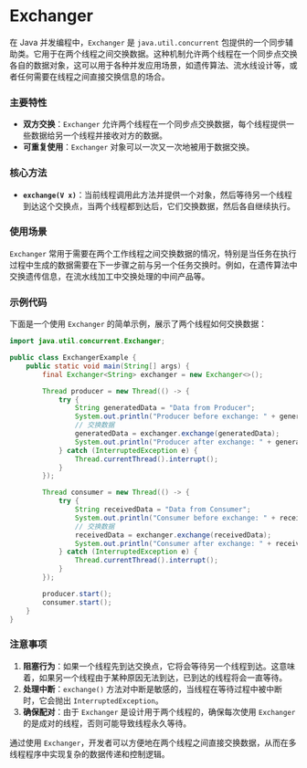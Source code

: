 # Exchanger
在 Java 并发编程中，`Exchanger` 是 `java.util.concurrent` 包提供的一个同步辅助类。它用于在两个线程之间交换数据。这种机制允许两个线程在一个同步点交换各自的数据对象，这可以用于各种并发应用场景，如遗传算法、流水线设计等，或者任何需要在线程之间直接交换信息的场合。

### 主要特性

- **双方交换**：`Exchanger` 允许两个线程在一个同步点交换数据，每个线程提供一些数据给另一个线程并接收对方的数据。
- **可重复使用**：`Exchanger` 对象可以一次又一次地被用于数据交换。

### 核心方法

- **`exchange(V x)`**：当前线程调用此方法并提供一个对象，然后等待另一个线程到达这个交换点，当两个线程都到达后，它们交换数据，然后各自继续执行。

### 使用场景

`Exchanger` 常用于需要在两个工作线程之间交换数据的情况，特别是当任务在执行过程中生成的数据需要在下一步骤之前与另一个任务交换时。例如，在遗传算法中交换遗传信息，在流水线加工中交换处理的中间产品等。

### 示例代码

下面是一个使用 `Exchanger` 的简单示例，展示了两个线程如何交换数据：

```java
import java.util.concurrent.Exchanger;

public class ExchangerExample {
    public static void main(String[] args) {
        final Exchanger<String> exchanger = new Exchanger<>();

        Thread producer = new Thread(() -> {
            try {
                String generatedData = "Data from Producer";
                System.out.println("Producer before exchange: " + generatedData);
                // 交换数据
                generatedData = exchanger.exchange(generatedData);
                System.out.println("Producer after exchange: " + generatedData);
            } catch (InterruptedException e) {
                Thread.currentThread().interrupt();
            }
        });

        Thread consumer = new Thread(() -> {
            try {
                String receivedData = "Data from Consumer";
                System.out.println("Consumer before exchange: " + receivedData);
                // 交换数据
                receivedData = exchanger.exchange(receivedData);
                System.out.println("Consumer after exchange: " + receivedData);
            } catch (InterruptedException e) {
                Thread.currentThread().interrupt();
            }
        });

        producer.start();
        consumer.start();
    }
}
```

### 注意事项

1. **阻塞行为**：如果一个线程先到达交换点，它将会等待另一个线程到达。这意味着，如果另一个线程由于某种原因无法到达，已到达的线程将会一直等待。
2. **处理中断**：`exchange()` 方法对中断是敏感的，当线程在等待过程中被中断时，它会抛出 `InterruptedException`。
3. **确保配对**：由于 `Exchanger` 是设计用于两个线程的，确保每次使用 `Exchanger` 的是成对的线程，否则可能导致线程永久等待。

通过使用 `Exchanger`，开发者可以方便地在两个线程之间直接交换数据，从而在多线程程序中实现复杂的数据传递和控制逻辑。